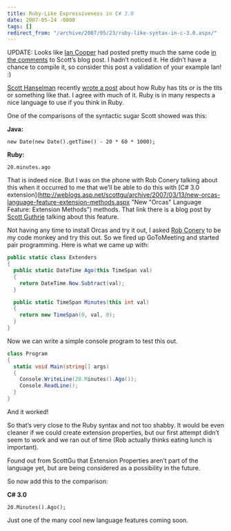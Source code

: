 ```yaml
---
title: Ruby-Like Expressiveness in C# 3.0
date: 2007-05-24 -0800
tags: []
redirect_from: "/archive/2007/05/23/ruby-like-syntax-in-c-3.0.aspx/"
---
```


UPDATE: Looks like [Ian
Cooper](http://iancooper.spaces.live.com/ "Ian Cooper") had posted
pretty much the same code [in the
comments](http://www.hanselman.com/blog/ProgrammerIntentOrWhatYoureNotGettingAboutRubyAndWhyItsTheTits.aspx#1bb18d7f-4ae7-4442-a624-f362d03a1233 "Ian's Comment")
to Scott’s blog post. I hadn’t noticed it. He didn’t have a chance to
compile it, so consider this post a validation of your example Ian! :)

[Scott Hanselman](http://www.hanselman.com/blog/ "Scott Hanselman")
recently [wrote a
post](http://www.hanselman.com/blog/ProgrammerIntentOrWhatYoureNotGettingAboutRubyAndWhyItsTheTits.aspx "Programmer Intent or What you’re not getting about Ruby and why it’s the tits")
about how Ruby has tits or is the tits or something like that. I agree
with much of it. Ruby is in many respects a nice language to use if you
think in Ruby.

One of the comparisons of the syntactic sugar Scott showed was this:

**Java:**

`new Date(new Date().getTime() - 20 * 60 * 1000);`

**Ruby:**

`20.minutes.ago`

That is indeed nice. But I was on the phone with Rob Conery talking
about this when it occurred to me that we’ll be able to do this with
[C# 3.0
extension](http://weblogs.asp.net/scottgu/archive/2007/03/13/new-orcas-language-feature-extension-methods.aspx "New "Orcas" Language Feature: Extension Methods")
methods. That link there is a blog post by [Scott
Guthrie](http://weblogs.asp.net/scottgu/ "Scott Guthrie") talking about
this feature.

Not having any time to install Orcas and try it out, I asked [Rob
Conery](http://blog.wekeroad.com/ "Rob Conery’s Blog") to be my code
monkey and try this out. So we fired up GoToMeeting and started pair
programming. Here is what we came up with:

```csharp
public static class Extenders
{
  public static DateTime Ago(this TimeSpan val)
  {
    return DateTime.Now.Subtract(val);
  }

  public static TimeSpan Minutes(this int val)
  {
    return new TimeSpan(0, val, 0);
  }
}
```

Now we can write a simple console program to test this out.

```csharp
class Program
{
  static void Main(string[] args)
  {
    Console.WriteLine(20.Minutes().Ago());
    Console.ReadLine();
  }
}
```

And it worked!

So that’s very close to the Ruby syntax and not too shabby. It would be
even cleaner if we could create extension properties, but our first
attempt didn’t seem to work and we ran out of time (Rob actually thinks
eating lunch is important).

Found out from ScottGu that Extension Properties aren’t part of the
language yet, but are being considered as a possibility in the future.

So now add this to the comparison:

**C# 3.0**

`20.Minutes().Ago();`

Just one of the many cool new language features coming soon.

